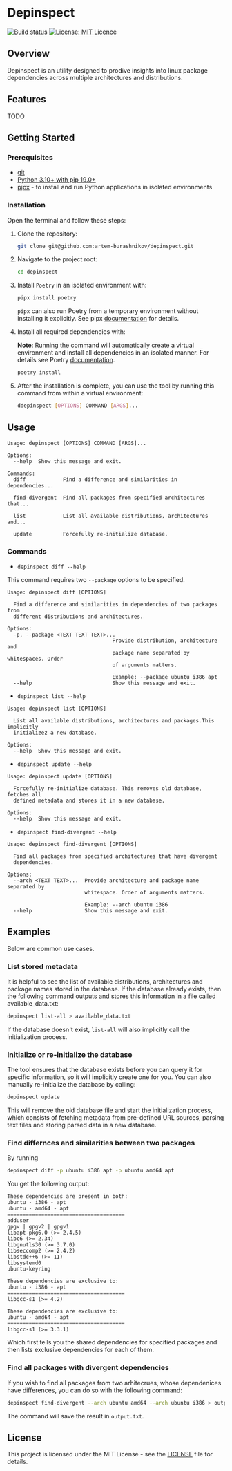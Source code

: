 # Depinspect

[![Build status](https://github.com/artem-burashnikov/depinspect/actions/workflows/ci.yml/badge.svg)](https://github.com/artem-burashnikov/depinspect/actions/workflows/ci.yml?branch=dev)
[![License: MIT Licence](https://img.shields.io/badge/license-MIT-blue)](https://github.com/artem-burashnikov/depinspect/blob/main/LICENSE)

## Overview

Depinspect is an utility designed to prodive insights into linux package dependencies across multiple architectures and distributions.

## Features

TODO

## Getting Started

### Prerequisites

- [git](https://git-scm.com/book/en/v2/Getting-Started-Installing-Git)
- [Python 3.10+ with pip 19.0+](https://wiki.python.org/moin/BeginnersGuide/Download)
- [pipx](https://pypa.github.io/pipx/#install-pipx) - to install and run Python applications in isolated environments

### Installation

Open the terminal and follow these steps:

1. Clone the repository:

    ```sh
    git clone git@github.com:artem-burashnikov/depinspect.git
    ```

2. Navigate to the project root:

    ```sh
    cd depinspect
    ```

3. Install `Poetry` in an isolated environment with:

    ```sh
    pipx install poetry
    ```

    `pipx` can also run Poetry from a temporary environment without installing it explicitly. See pipx [documentation](https://pypa.github.io/pipx/docs/) for details.

4. Install all required dependencies with:

    **Note**: Running the command will automatically create a virtual environment and install all dependencies in an isolated manner. For details see Poetry [documentation](https://python-poetry.org/docs/cli/#install).

    ```sh
    poetry install
    ```

5. After the installation is complete, you can use the tool by running this command from within a virtual environment:

    ```sh
    ddepinspect [OPTIONS] COMMAND [ARGS]...
    ```

## Usage

```ignorelang
Usage: depinspect [OPTIONS] COMMAND [ARGS]...

Options:
  --help  Show this message and exit.

Commands:
  diff            Find a difference and similarities in dependencies...

  find-divergent  Find all packages from specified architectures that...

  list            List all available distributions, architectures and...

  update          Forcefully re-initialize database.
```

### Commands

- `depinspect diff --help`

This command requires two `--package` options to be specified.

```ignorelang
Usage: depinspect diff [OPTIONS]

  Find a difference and similarities in dependencies of two packages from
  different distributions and architectures.

Options:
  -p, --package <TEXT TEXT TEXT>...
                                  Provide distribution, architecture and
                                  package name separated by whitespaces. Order
                                  of arguments matters.
                                  
                                  Example: --package ubuntu i386 apt
  --help                          Show this message and exit.
```

- `depinspect list --help`

```ignorelang
Usage: depinspect list [OPTIONS]

  List all available distributions, architectures and packages.This implicitly
  initializez a new database.

Options:
  --help  Show this message and exit.
```

- `depinspect update --help`

```ignorelang
Usage: depinspect update [OPTIONS]

  Forcefully re-initialize database. This removes old database, fetches all
  defined metadata and stores it in a new database.

Options:
  --help  Show this message and exit.
```

- `depinspect find-divergent --help`

```ignorelang
Usage: depinspect find-divergent [OPTIONS]

  Find all packages from specified architectures that have divergent
  dependencies.

Options:
  --arch <TEXT TEXT>...  Provide architecture and package name separated by
                         whitespace. Order of arguments matters.
                         
                         Example: --arch ubuntu i386
  --help                 Show this message and exit.
```

## Examples

Below are common use cases.

### List stored metadata

It is helpful to see the list of available distributions, architectures and package names stored in the database. If the database already exists, then the following command outputs and stores this information in a file called available_data.txt:

```sh
depinspect list-all > available_data.txt
```

If the database doesn't exist, `list-all` will also implicitly call the initialization process.

### Initialize or re-initialize the database

The tool ensures that the database exists before you can query it for specific information, so it will implicitly create one for you. You can also manually re-initialize the database by calling:

```sh
depinspect update
```

This will remove the old database file and start the initialization process, which consists of fetching metadata from pre-defined URL sources, parsing text files and storing parsed data in a new database.

### Find differnces and similarities between two packages

By running

```sh
depinspect diff -p ubuntu i386 apt -p ubuntu amd64 apt
```

You get the following output:

```ignorelang
These dependencies are present in both:
ubuntu - i386 - apt
ubuntu - amd64 - apt
======================================
adduser
gpgv | gpgv2 | gpgv1
libapt-pkg6.0 (>= 2.4.5)
libc6 (>= 2.34)
libgnutls30 (>= 3.7.0)
libseccomp2 (>= 2.4.2)
libstdc++6 (>= 11)
libsystemd0
ubuntu-keyring

These dependencies are exclusive to:
ubuntu - i386 - apt
======================================
libgcc-s1 (>= 4.2)

These dependencies are exclusive to:
ubuntu - amd64 - apt
======================================
libgcc-s1 (>= 3.3.1)
```

Which first tells you the shared dependencies for specified packages and then lists exclusive dependencies for each of them.

### Find all packages with divergent dependencies

If you wish to find all packages from two arhitecrues, whose dependenices have differences, you can do so with the following command:

```sh
depinspect find-divergent --arch ubuntu amd64 --arch ubuntu i386 > output.txt
```

The command will save the result in `output.txt`.

## License

This project is licensed under the MIT License - see the [LICENSE](LICENSE) file for details.

